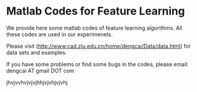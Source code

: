 
Matlab Codes for Feature Learning
=============

We provide here some matlab codes of feature learning algorithms. All these codes are used in our experimenets.

Please visit (http://www.cad.zju.edu.cn/home/dengcai/Data/data.html) for data sets and examples.

If you have some problems or find some bugs in the codes, please email: dengcai AT gmail DOT com

jhvjvvhvjvjvjhhjvjvhjvjvhj

